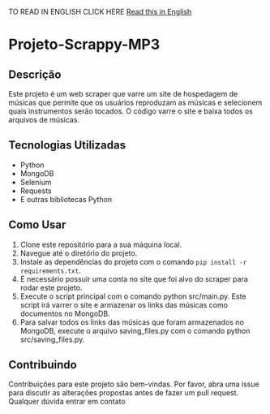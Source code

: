 TO READ IN ENGLISH CLICK HERE [Read this in English](README_en.md)

# Projeto-Scrappy-MP3

## Descrição

Este projeto é um web scraper que varre um site de hospedagem de músicas que permite que os usuários reproduzam as músicas e selecionem quais instrumentos serão tocados. O código varre o site e baixa todos os arquivos de músicas.

## Tecnologias Utilizadas

- Python
- MongoDB
- Selenium
- Requests
- E outras bibliotecas Python

## Como Usar

1. Clone este repositório para a sua máquina local.
2. Navegue até o diretório do projeto.
3. Instale as dependências do projeto com o comando `pip install -r requirements.txt`.
4. É necessário possuir uma conta no site que foi alvo do scraper para rodar este projeto.
5. Execute o script principal com o comando python src/main.py. Este script irá varrer o site e armazenar os links das músicas como documentos no MongoDB.
6. Para salvar todos os links das músicas que foram armazenados no MongoDB, execute o arquivo saving_files.py com o comando python src/saving_files.py.

## Contribuindo

Contribuições para este projeto são bem-vindas. Por favor, abra uma issue para discutir as alterações propostas antes de fazer um pull request.
Qualquer dúvida entrar em contato 


